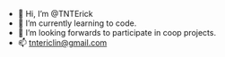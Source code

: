 - 👋 Hi, I’m @TNTErick
- 🌱 I’m currently learning to code.
- 💞️ I’m looking forwards to participate in coop projects.
- 📫 tntericlin@gmail.com
<!---
- 👀 My full Self-introductory stuff is [here](https://hackmd.io/@XYQZ/me).

TNTErick/TNTErick is a ✨ special ✨ repository because its `README.md` (this file) appears on your GitHub profile.
You can click the Preview link to take a look at your changes.
--->
